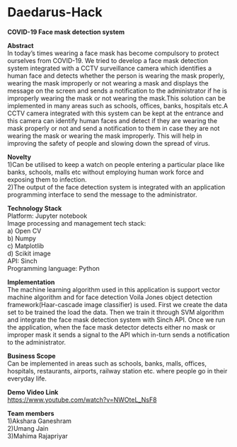 # Daedarus-Hack
**COVID-19 Face mask detection system**

**Abstract**</br>
In today’s times wearing a face mask has become compulsory to protect ourselves from COVID-19. We tried to develop a face mask detection system integrated with a CCTV surveillance camera which identifies a human face and detects whether the person is wearing the mask properly, wearing the mask improperly or not wearing a mask and displays the message on the screen and sends a notification to the administrator if he is improperly wearing the mask or not wearing the mask.This solution can be implemented in many areas such as schools, offices, banks, hospitals etc.A CCTV camera integrated with this system can be kept at the entrance and this camera can identify human faces and detect if they are wearing the mask properly or not and send a notification to them in case they are not wearing the mask or wearing the mask improperly. This will help in improving the safety of people and slowing down the spread of virus. 

**Novelty**</br>
1)Can be utilised to keep a watch on people entering a particular place like banks, schools, malls etc without employing human work force and exposing them to infection.</br>
2)The output of the face detection system is integrated with an application programming interface to send the message to the administrator.

**Technology Stack**</br>
Platform: Jupyter notebook</br>
Image processing and management tech stack:</br>
       a) Open CV</br>
       b) Numpy</br>
       c) Matplotlib</br>
       d) Scikit image</br>
API: Sinch</br>
Programming language: Python</br>

**Implementation**</br>
The machine learning algorithm used in this application is support vector machine algorithm and for face detection Voila Jones object detection framework(Haar-cascade image classifier) is used.
First we create the data set to be trained the load the data. Then we train it through SVM algorithm and integrate the face mask detection system with Sinch API. Once we run the application, when the face mask detector detects either no mask or improper mask it sends a signal to the API which in-turn sends a notification to the administrator.

**Business Scope**</br>
Can be implemented in areas such as schools, banks, malls, offices, hospitals, restaurants, airports, railway station etc. where people  go in their everyday life.

**Demo Video Link**</br>
https://www.youtube.com/watch?v=NWOteL_NsF8



**Team members**</br>
1)Akshara Ganeshram</br>
2)Umang Jain</br>
3)Mahima Rajapriyar</br>









